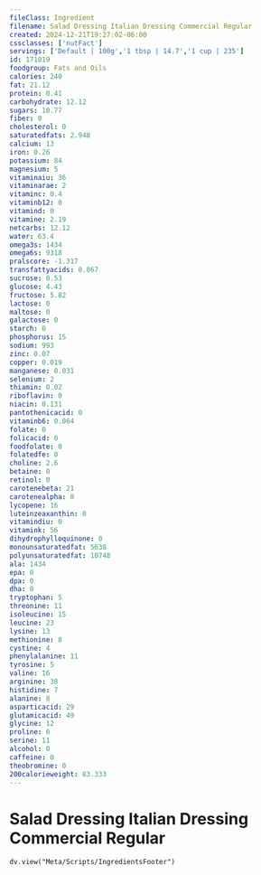 ```yaml
---
fileClass: Ingredient
filename: Salad Dressing Italian Dressing Commercial Regular
created: 2024-12-21T19:27:02-06:00
cssclasses: ['nutFact']
servings: ['Default | 100g','1 tbsp | 14.7','1 cup | 235']
id: 171019
foodgroup: Fats and Oils
calories: 240
fat: 21.12
protein: 0.41
carbohydrate: 12.12
sugars: 10.77
fiber: 0
cholesterol: 0
saturatedfats: 2.948
calcium: 13
iron: 0.26
potassium: 84
magnesium: 5
vitaminaiu: 36
vitaminarae: 2
vitaminc: 0.4
vitaminb12: 0
vitamind: 0
vitamine: 2.19
netcarbs: 12.12
water: 63.4
omega3s: 1434
omega6s: 9318
pralscore: -1.317
transfattyacids: 0.067
sucrose: 0.53
glucose: 4.43
fructose: 5.82
lactose: 0
maltose: 0
galactose: 0
starch: 0
phosphorus: 15
sodium: 993
zinc: 0.07
copper: 0.019
manganese: 0.031
selenium: 2
thiamin: 0.02
riboflavin: 0
niacin: 0.131
pantothenicacid: 0
vitaminb6: 0.064
folate: 0
folicacid: 0
foodfolate: 0
folatedfe: 0
choline: 2.6
betaine: 0
retinol: 0
carotenebeta: 21
carotenealpha: 0
lycopene: 16
luteinzeaxanthin: 0
vitamindiu: 0
vitamink: 56
dihydrophylloquinone: 0
monounsaturatedfat: 5638
polyunsaturatedfat: 10748
ala: 1434
epa: 0
dpa: 0
dha: 0
tryptophan: 5
threonine: 11
isoleucine: 15
leucine: 23
lysine: 13
methionine: 8
cystine: 4
phenylalanine: 11
tyrosine: 5
valine: 16
arginine: 38
histidine: 7
alanine: 8
asparticacid: 29
glutamicacid: 49
glycine: 12
proline: 6
serine: 11
alcohol: 0
caffeine: 0
theobromine: 0
200calorieweight: 83.333
---
```


# Salad Dressing Italian Dressing Commercial Regular

```dataviewjs
dv.view("Meta/Scripts/IngredientsFooter")
```